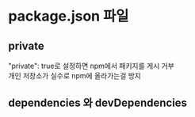 # package.json 파일

## private

"private": true로 설정하면 npm에서 패키지를 게시 거부  
개인 저장소가 실수로 npm에 올라가는걸 방지

## dependencies 와 devDependencies
